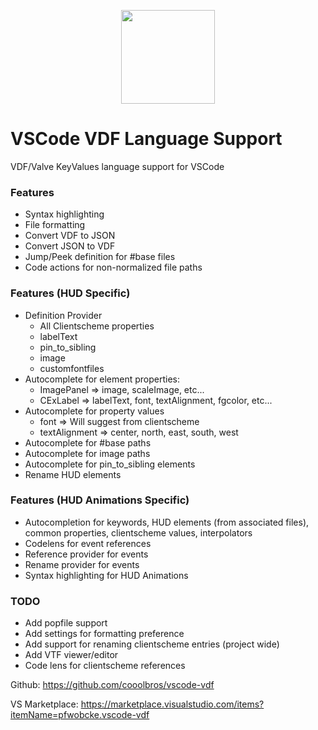 <p align="center"><img src="https://raw.githubusercontent.com/cooolbros/vscode-vdf/main/icon.png" width="150"></p>

# VSCode VDF Language Support

VDF/Valve KeyValues language support for VSCode

### Features
 - Syntax highlighting
 - File formatting
 - Convert VDF to JSON
 - Convert JSON to VDF
 - Jump/Peek definition for #base files
 - Code actions for non-normalized file paths

### Features (HUD Specific)
 - Definition Provider
    - All Clientscheme properties
    - labelText
    - pin_to_sibling
    - image
    - customfontfiles
 - Autocomplete for element properties:
    - ImagePanel => image, scaleImage, etc...
    - CExLabel => labelText, font, textAlignment, fgcolor, etc...
 - Autocomplete for property values
    - font => Will suggest from clientscheme
    - textAlignment => center, north, east, south, west
 - Autocomplete for #base paths
 - Autocomplete for image paths
 - Autocomplete for pin_to_sibling elements
 - Rename HUD elements

### Features (HUD Animations Specific)
 - Autocompletion for keywords, HUD elements (from associated files), common properties, clientscheme values, interpolators
 - Codelens for event references
 - Reference provider for events
 - Rename provider for events
 - Syntax highlighting for HUD Animations

### TODO
 - Add popfile support
 - Add settings for formatting preference
 - Add support for renaming clientscheme entries (project wide)
 - Add VTF viewer/editor
 - Code lens for clientscheme references

Github: https://github.com/cooolbros/vscode-vdf

VS Marketplace: https://marketplace.visualstudio.com/items?itemName=pfwobcke.vscode-vdf
